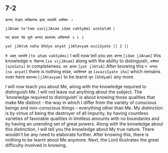 ## 7-2


```shloka-sa
ज्ञानम् तेऽहम् सविज्ञानम् इदम् वक्ष्यामि अशेषतः ।
```
```shloka-sa-hk
jJAnam te'ham savijJAnam idam vakSyAmi azeSataH |
```
```shloka-sa
यत् ज्ञात्वा नेह भूयो अन्यत् ज्ञातव्यम् अव्शिष्यते ॥ २ ॥
```
```shloka-sa-hk
yat jJAtvA neha bhUyo anyat jJAtavyam avziSyate || 2 ||
```

`ते अहम् वक्ष्यामि` `[te aham vakSyAmi]` I will now tell you `इदम् ज्ञानम्` `[idam jJAnam]` this knowledge `स विज्ञानम्` `[sa vijJAnam]` along with the ability to distinguish, `अशेषत` `[azeSata]` in completeness. `यत् ज्ञात्वा` `[yat jJAtvA]` After knowing this `न अन्यत्` `[na anyat]` there is nothing else, `अवशिष्यते इह` `[avaziSyate iha]` which remains over here `ज्ञातव्यम्` `[jJAtavyam]` to be learnt `भूयः` `[bhUyaH]` any more.

I will now teach you about Me, along with the knowledge required to distinguish Me. I will not leave out anything about the subject. The 'knowledge required to distinguish' is about knowing those qualities that make Me distinct - the way in which I differ from the variety of conscious beings and non-conscious things – everything other than Me.
My distinction is by virtue of being the destroyer of all impurity, by having countless varieties of favorable qualities in limitless amounts with no boundaries and by having an unending set of great powers.
Along with the knowledge about this distinction, I will tell you the knowledge about My true nature. There wouldn’t be any need to elaborate further. After knowing this, there is nothing to be learnt about Me anymore.
Next, the Lord illustrates the great difficulty involved in knowing.

